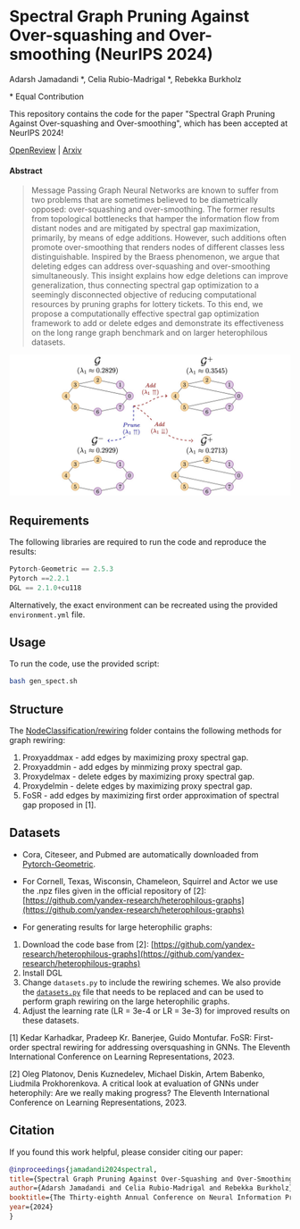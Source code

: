 # Spectral Graph Pruning Against Over-squashing and Over-smoothing (NeurIPS 2024)

Adarsh Jamadandi \*, Celia Rubio-Madrigal \*, Rebekka Burkholz

\* Equal Contribution

This repository contains the code for the paper "Spectral Graph Pruning Against Over-squashing and Over-smoothing", which has been accepted at NeurIPS 2024!

[OpenReview](https://openreview.net/forum?id=EMkrwJY2de) | [Arxiv](https://arxiv.org/abs/2404.04612)

#### Abstract

>Message Passing Graph Neural Networks are known to suffer from two problems that are sometimes believed to be diametrically opposed: over-squashing and over-smoothing. The former results from topological bottlenecks that hamper the information flow from distant nodes and are mitigated by spectral gap maximization, primarily, by means of edge additions. However, such additions often promote over-smoothing that renders nodes of different classes less distinguishable. Inspired by the Braess phenomenon, we argue that deleting edges can address over-squashing and over-smoothing simultaneously. This insight explains how edge deletions can improve generalization, thus connecting spectral gap optimization to a seemingly disconnected objective of reducing computational resources by pruning graphs for lottery tickets. To this end, we propose a computationally effective spectral gap optimization framework to add or delete edges and demonstrate its effectiveness on the long range graph benchmark and on larger heterophilous datasets.

![Braess Ring](https://github.com/AdarshMJ/SpectralPruningBraess/blob/main/BraessRing.jpg)

## Requirements

The following libraries are required to run the code and reproduce the results:

```Python
Pytorch-Geometric == 2.5.3
Pytorch ==2.2.1
DGL == 2.1.0+cu118
```

Alternatively, the exact environment can be recreated using the provided `environment.yml` file.

## Usage

To run the code, use the provided script:

```bash
bash gen_spect.sh
```

## Structure

The [NodeClassification/rewiring](NodeClassification/rewiring) folder contains the following methods for graph rewiring:

1. Proxyaddmax - add edges by maximizing proxy spectral gap.
2. Proxyaddmin - add edges by minmizing proxy spectral gap.
3. Proxydelmax - delete edges by maximizing proxy spectral gap.
4. Proxydelmin - delete edges by maximizing proxy spectral gap.
5. FoSR - add edges by maximizing first order approximation of spectral gap proposed in [1].

## Datasets
   
* Cora, Citeseer, and Pubmed are automatically downloaded from [Pytorch-Geometric](https://pytorch-geometric.readthedocs.io/en/latest/modules/datasets.html#torch_geometric.datasets.Planetoid).

* For Cornell, Texas, Wisconsin, Chameleon, Squirrel and Actor we use the .npz files given in the official repository of [2]: [https://github.com/yandex-research/heterophilous-graphs](https://github.com/yandex-research/heterophilous-graphs)

* For generating results for large heterophilic graphs:

1. Download the code base from [2]: [https://github.com/yandex-research/heterophilous-graphs](https://github.com/yandex-research/heterophilous-graphs)
2. Install DGL
3. Change `datasets.py` to include the rewiring schemes. We also provide the [`datasets.py`](datasets.py) file that needs to be replaced and can be used to perform graph rewiring on the large heterophilic graphs.
4. Adjust the learning rate (LR = 3e-4 or LR = 3e-3) for improved results on these datasets.

[1] Kedar Karhadkar, Pradeep Kr. Banerjee, Guido Montufar. FoSR: First-order spectral rewiring for addressing oversquashing in GNNs. The Eleventh International Conference on Learning Representations, 2023.

[2] Oleg Platonov, Denis Kuznedelev, Michael Diskin, Artem Babenko, Liudmila Prokhorenkova. A critical look at evaluation of GNNs under heterophily: Are we really making progress? The Eleventh International Conference on Learning Representations, 2023.

## Citation

If you found this work helpful, please consider citing our paper:

```bibtex
@inproceedings{jamadandi2024spectral,
title={Spectral Graph Pruning Against Over-Squashing and Over-Smoothing},
author={Adarsh Jamadandi and Celia Rubio-Madrigal and Rebekka Burkholz},
booktitle={The Thirty-eighth Annual Conference on Neural Information Processing Systems},
year={2024}
}
```